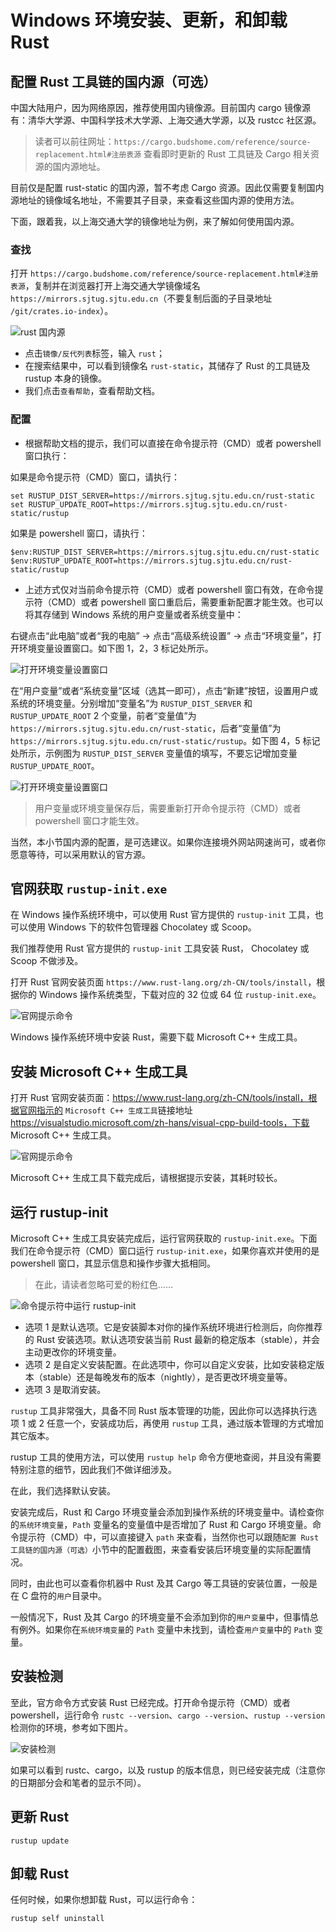 # Windows 环境安装、更新，和卸载 Rust

## 配置 Rust 工具链的国内源（可选）

中国大陆用户，因为网络原因，推荐使用国内镜像源。目前国内 cargo 镜像源有：清华大学源、中国科学技术大学源、上海交通大学源，以及 rustcc 社区源。

> 读者可以前往网址：`https://cargo.budshome.com/reference/source-replacement.html#注册表源` 查看即时更新的 Rust 工具链及 Cargo 相关资源的国内源地址。

目前仅是配置 rust-static 的国内源，暂不考虑 Cargo 资源。因此仅需要复制国内源地址的镜像域名地址，不需要其子目录，来查看这些国内源的使用方法。

下面，跟着我，以上海交通大学的镜像地址为例，来了解如何使用国内源。

### 查找

打开 `https://cargo.budshome.com/reference/source-replacement.html#注册表源`，复制并在浏览器打开上海交通大学镜像域名 `https://mirrors.sjtug.sjtu.edu.cn`（不要复制后面的子目录地址 `/git/crates.io-index`）。

![rust 国内源](../../css/env-tools/rust-static.png)

- 点击`镜像/反代列表`标签，输入 `rust`；
- 在搜索结果中，可以看到镜像名 `rust-static`，其储存了 Rust 的工具链及 rustup 本身的镜像。
- 我们点击`查看帮助`，查看帮助文档。

### 配置

- 根据帮助文档的提示，我们可以直接在命令提示符（CMD）或者 powershell 窗口执行：

如果是命令提示符（CMD）窗口，请执行：

``` shell
set RUSTUP_DIST_SERVER=https://mirrors.sjtug.sjtu.edu.cn/rust-static
set RUSTUP_UPDATE_ROOT=https://mirrors.sjtug.sjtu.edu.cn/rust-static/rustup
```

如果是 powershell 窗口，请执行：

``` shell
$env:RUSTUP_DIST_SERVER=https://mirrors.sjtug.sjtu.edu.cn/rust-static
$env:RUSTUP_UPDATE_ROOT=https://mirrors.sjtug.sjtu.edu.cn/rust-static/rustup
```

- 上述方式仅对当前命令提示符（CMD）或者 powershell 窗口有效，在命令提示符（CMD）或者 powershell 窗口重启后，需要重新配置才能生效。也可以将其存储到 Windows 系统的用户变量或者系统变量中：

右键点击“此电脑”或者“我的电脑” -> 点击“高级系统设置” -> 点击“环境变量”，打开环境变量设置窗口。如下图 1，2，3 标记处所示。

![打开环境变量设置窗口](../../css/env-tools/my-computer-right-click.jpg)

在“用户变量”或者“系统变量”区域（选其一即可），点击“新建”按钮，设置用户或系统的环境变量。分别增加“变量名”为 `RUSTUP_DIST_SERVER` 和 `RUSTUP_UPDATE_ROOT` 2 个变量，前者“变量值”为 `https://mirrors.sjtug.sjtu.edu.cn/rust-static`，后者“变量值”为 `https://mirrors.sjtug.sjtu.edu.cn/rust-static/rustup`。如下图 4，5 标记处所示，示例图为 `RUSTUP_DIST_SERVER` 变量值的填写，不要忘记增加变量 `RUSTUP_UPDATE_ROOT`。

![打开环境变量设置窗口](../../css/env-tools/set-var.jpg)

> 用户变量或环境变量保存后，需要重新打开命令提示符（CMD）或者 powershell 窗口才能生效。

当然，本小节国内源的配置，是可选建议。如果你连接境外网站网速尚可，或者你愿意等待，可以采用默认的官方源。

## 官网获取 `rustup-init.exe`

在 Windows 操作系统环境中，可以使用 Rust 官方提供的 `rustup-init` 工具，也可以使用 Windows 下的软件包管理器 Chocolatey 或 Scoop。

我们推荐使用 Rust 官方提供的 `rustup-init` 工具安装 Rust， Chocolatey 或 Scoop 不做涉及。

打开 Rust 官网安装页面 `https://www.rust-lang.org/zh-CN/tools/install`，根据你的 Windows 操作系统类型，下载对应的 32 位或 64 位 `rustup-init.exe`。

![官网提示命令](../../css/env-tools/install-windows.png)

Windows 操作系统环境中安装 Rust，需要下载 Microsoft C++ 生成工具。

## 安装 Microsoft C++ 生成工具

打开 Rust 官网安装页面：https://www.rust-lang.org/zh-CN/tools/install，根据官网指示的 `Microsoft C++ 生成工具`链接地址 https://visualstudio.microsoft.com/zh-hans/visual-cpp-build-tools，下载 Microsoft C++ 生成工具。

![官网提示命令](../../css/env-tools/visual-cpp-build-tools.png)

Microsoft C++ 生成工具下载完成后，请根据提示安装，其耗时较长。

## 运行 rustup-init

Microsoft C++ 生成工具安装完成后，运行官网获取的 `rustup-init.exe`。下面我们在命令提示符（CMD）窗口运行 `rustup-init.exe`，如果你喜欢并使用的是 powershell 窗口，其显示信息和操作步骤大抵相同。

> 在此，请读者忽略可爱的粉红色……

![命令提示符中运行 rustup-init](../../css/env-tools/rustup-init-cmd.png)

- 选项 1 是默认选项。它是安装脚本对你的操作系统环境进行检测后，向你推荐的 Rust 安装选项。默认选项安装当前 Rust 最新的稳定版本（stable），并会主动更改你的环境变量。
- 选项 2 是自定义安装配置。在此选项中，你可以自定义安装，比如安装稳定版本（stable）还是每晚发布的版本（nightly），是否更改环境变量等。
- 选项 3 是取消安装。

`rustup` 工具非常强大，具备不同 Rust 版本管理的功能，因此你可以选择执行选项 1 或 2 任意一个，安装成功后，再使用 `rustup` 工具，通过版本管理的方式增加其它版本。

rustup 工具的使用方法，可以使用 `rustup help` 命令方便地查阅，并且没有需要特别注意的细节，因此我们不做详细涉及。

在此，我们选择默认安装。

安装完成后，Rust 和 Cargo 环境变量会添加到操作系统的环境变量中。请检查你的`系统环境变量`，`Path` 变量名的变量值中是否增加了 Rust 和 Cargo 环境变量。命令提示符（CMD）中，可以直接键入 `path` 来查看，当然你也可以跟随`配置 Rust 工具链的国内源（可选）`小节中的配置截图，来查看安装后环境变量的实际配置情况。

同时，由此也可以查看你机器中 Rust 及其 Cargo 等工具链的安装位置，一般是在 C 盘符的`用户`目录中。

一般情况下，Rust 及其 Cargo 的环境变量不会添加到你的`用户变量`中，但事情总有例外。如果你在`系统环境变量`的 `Path` 变量中未找到，请检查`用户变量`中的 `Path` 变量。

## 安装检测

至此，官方命令方式安装 Rust 已经完成。打开命令提示符（CMD）或者 powershell，运行命令 `rustc --version`、`cargo --version`、`rustup --version` 检测你的环境，参考如下图片。

![安装检测](../../css/env-tools/install-test.jpg)

如果可以看到 rustc、cargo，以及 rustup 的版本信息，则已经安装完成（注意你的日期部分会和笔者的显示不同）。

## 更新 Rust

``` shell
rustup update
```

## 卸载 Rust

任何时候，如果你想卸载 Rust，可以运行命令：

``` shell
rustup self uninstall
```

